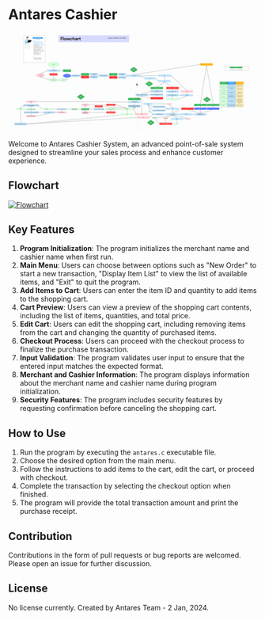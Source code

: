 # Antares Cashier

![Antares Flow Chart](flowchart_antares.png)

Welcome to Antares Cashier System, an advanced point-of-sale system designed to streamline your sales process and enhance customer experience.

## Flowchart

[![Flowchart](https://www.canva.com/design/DAF47TzzRDo/oE0eiCk_Z8cvZdoN1jts5g/view)](https://www.canva.com/design/DAF47TzzRDo/oE0eiCk_Z8cvZdoN1jts5g/view)

## Key Features
1. **Program Initialization**: The program initializes the merchant name and cashier name when first run.
2. **Main Menu**: Users can choose between options such as "New Order" to start a new transaction, "Display Item List" to view the list of available items, and "Exit" to quit the program.
3. **Add Items to Cart**: Users can enter the item ID and quantity to add items to the shopping cart.
4. **Cart Preview**: Users can view a preview of the shopping cart contents, including the list of items, quantities, and total price.
5. **Edit Cart**: Users can edit the shopping cart, including removing items from the cart and changing the quantity of purchased items.
6. **Checkout Process**: Users can proceed with the checkout process to finalize the purchase transaction.
7. **Input Validation**: The program validates user input to ensure that the entered input matches the expected format.
8. **Merchant and Cashier Information**: The program displays information about the merchant name and cashier name during program initialization.
9. **Security Features**: The program includes security features by requesting confirmation before canceling the shopping cart.

## How to Use
1. Run the program by executing the `antares.c` executable file.
2. Choose the desired option from the main menu.
3. Follow the instructions to add items to the cart, edit the cart, or proceed with checkout.
4. Complete the transaction by selecting the checkout option when finished.
5. The program will provide the total transaction amount and print the purchase receipt.

## Contribution
Contributions in the form of pull requests or bug reports are welcomed. Please open an issue for further discussion.

## License
No license currently. Created by Antares Team - 2 Jan, 2024.
